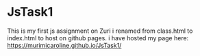 # JsTask1
This is my first js assignment on Zuri
i renamed from  class.html to index.html to host on github pages.
i have hosted my page here: https://murimicaroline.github.io/JsTask1/
